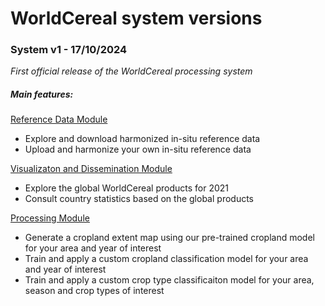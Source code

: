# WorldCereal system versions


### System v1 - 17/10/2024

*First official release of the WorldCereal processing system*

##### Main features:

[Reference Data Module](https://ewoc-rdm-ui.iiasa.ac.at/)

- Explore and download harmonized in-situ reference data
- Upload and harmonize your own in-situ reference data

[Visualizaton and Dissemination Module](https://vdm.esa-worldcereal.org/)

- Explore the global WorldCereal products for 2021
- Consult country statistics based on the global products

[Processing Module](https://github.com/WorldCereal/worldcereal-classification/tree/main)

- Generate a cropland extent map using our pre-trained cropland model for your area and year of interest
- Train and apply a custom cropland classification model for your area and year of interest
- Train and apply a custom crop type classificaiton model for your area, season and crop types of interest